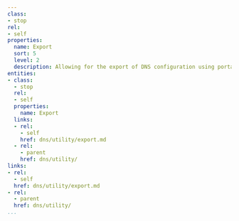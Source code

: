 ```yaml
---
class:
- stop
rel:
- self
properties:
  name: Export
  sort: 5
  level: 2
  description: Allowing for the export of DNS configuration using portable formats.
entities:
- class:
  - stop
  rel:
  - self
  properties:
    name: Export
  links:
  - rel:
    - self
    href: dns/utility/export.md
  - rel:
    - parent
    href: dns/utility/
links:
- rel:
  - self
  href: dns/utility/export.md
- rel:
  - parent
  href: dns/utility/
...
```

